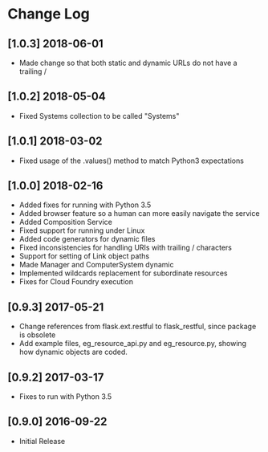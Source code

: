 # Change Log

## [1.0.3] 2018-06-01
- Made change so that both static and dynamic URLs do not have a trailing /

## [1.0.2] 2018-05-04
- Fixed Systems collection to be called "Systems"

## [1.0.1] 2018-03-02
- Fixed usage of the .values() method to match Python3 expectations

## [1.0.0] 2018-02-16
- Added fixes for running with Python 3.5
- Added browser feature so a human can more easily navigate the service
- Added Composition Service
- Fixed support for running under Linux
- Added code generators for dynamic files
- Fixed inconsistencies for handling URIs with trailing / characters
- Support for setting of Link object paths
- Made Manager and ComputerSystem dynamic
- Implemented wildcards replacement for subordinate resources
- Fixes for Cloud Foundry execution

## [0.9.3] 2017-05-21
- Change references from flask.ext.restful to flask_restful, since package is obsolete
- Add example files, eg_resource_api.py and eg_resource.py, showing how dynamic objects are coded.

## [0.9.2] 2017-03-17
- Fixes to run with Python 3.5

## [0.9.0] 2016-09-22
- Initial Release
